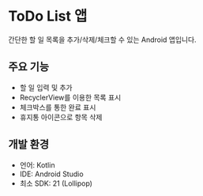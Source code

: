 # ToDo List 앱

간단한 할 일 목록을 추가/삭제/체크할 수 있는 Android 앱입니다.

## 주요 기능
- 할 일 입력 및 추가
- RecyclerView를 이용한 목록 표시
- 체크박스를 통한 완료 표시
- 휴지통 아이콘으로 항목 삭제

## 개발 환경
- 언어: Kotlin
- IDE: Android Studio
- 최소 SDK: 21 (Lollipop)
